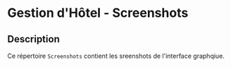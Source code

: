 # Gestion d'Hôtel - Screenshots

## Description
Ce répertoire `Screenshots` contient les sreenshots de l'interface graphqiue.
